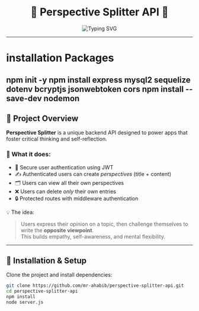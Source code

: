 <h1 align="center">🧠 Perspective Splitter API 💬</h1>

<p align="center">
  <img src="https://readme-typing-svg.demolab.com?font=Fira+Code&pause=1000&center=true&width=435&lines=Split+your+perspective;Think+critically+%E2%9C%94%EF%B8%8F;Reflect+deeply+%F0%9F%A7%91%E2%80%8D%F0%9F%94%96" alt="Typing SVG" />
</p>

---
# installation Packages
npm init -y
npm install express mysql2 sequelize dotenv bcryptjs jsonwebtoken cors
npm install --save-dev nodemon
---
## 📜 Project Overview

**Perspective Splitter** is a unique backend API designed to power apps that foster critical thinking and self-reflection.

### 🧩 What it does:
- 🔐 Secure user authentication using JWT
- ✍️ Authenticated users can create *perspectives* (title + content)
- 🗂️ Users can view all their own perspectives
- ❌ Users can delete *only* their own entries
- 🔒 Protected routes with middleware authentication

💡 The idea:  
> Users express their opinion on a topic, then challenge themselves to write the **opposite viewpoint**.  
> This builds empathy, self-awareness, and mental flexibility.

---

## 🚀 Installation & Setup

Clone the project and install dependencies:

```bash
git clone https://github.com/mr-ahabib/perspective-splitter-api.git
cd perspective-splitter-api
npm install
node server.js